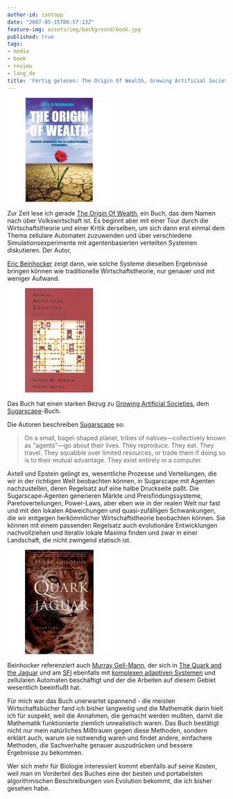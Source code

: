 ```yaml
---
author-id: isotopp
date: "2007-05-15T06:57:13Z"
feature-img: assets/img/background/book.jpg
published: true
tags:
- media
- book
- review
- lang_de
title: 'Fertig gelesen: The Origin Of Wealth, Growing Artificial Societies, The Quark and the Jaguar'
---
```

![](/uploads/origin_of_wealth.jpg)

Zur Zeit lese ich gerade
[The Origin Of Wealth](http://www.amazon.de/Origin-Wealth-Evolution-Complexity-Economics/dp/0712676619/),
ein Buch, das dem Namen nach über Volkswirtschaft ist. Es beginnt aber mit
einer Tour durch die Wirtschaftstheorie und einer Kritik derselben, um sich
dann erst einmal dem Thema zellulare Automaten zuzuwenden und über
verschiedene Simulationsexperimente mit agentenbasierten verteilten Systemen
diskutieren. Der Autor,

[Eric Beinhocker](http://en.wikipedia.org/wiki/Eric_Beinhocker) zeigt dann,
wie solche Systeme dieselben Ergebnisse bringen können wie traditionelle
Wirtschaftstheorie, nur genauer und mit weniger Aufwand.

![](/uploads/growing_artificial_societies.jpg)

Das Buch hat einen starken Bezug zu
[Growing Artificial Societies](http://www.amazon.de/Growing-Artificial-Societies-Science-Adaptive/dp/0262550253), dem 
[Sugarscape](http://sugarscape.sourceforge.net/)-Buch.

Die Autoren beschreiben 
[Sugarscape](http://www.brook.edu/es/dynamics/sugarscape/default.htm) so: 

> On a small, bagel-shaped planet, tribes of natives&#8212;collectively
> known as "agents"&#8212;go about their lives. They reproduce. They eat.
> They travel. They squabble over limited resources, or trade them if doing
> so is to their mutual advantage. They exist entirely in a computer.

Axtell und Epstein gelingt es, wesentliche Prozesse und Verteilungen, die
wir in der richtigen Welt beobachten können, in Sugarscape mit Agenten
nachzustellen, deren Regelsatz auf eine halbe Druckseite paßt. Die
Sugarscape-Agenten generieren Märkte und Preisfindungssysteme,
Paretoverteilungen, Power-Laws, aber eben wie in der realen Welt nur fast
und mit den lokalen Abweichungen und quasi-zufälligen Schwankungen, die wir
entgegen herkömmlicher Wirtschaftstheorie beobachten können. Sie können mit
einem passenden Regelsatz auch evolutionäre Entwicklungen nachvollziehen und
iterativ lokale Maxima finden und zwar in einer Landschaft, die nicht
zwingend statisch ist.

![](/uploads/quark_and_jaguar.jpg)

Beinhocker referenziert auch
[Murray Gell-Mann](http://en.wikipedia.org/wiki/Murray_Gell-Mann), der sich in 
[The Quark and the Jaguar](http://www.amazon.de/Quark-Jaguar-Adventures-Simple-Complex/dp/0805072535/)
und am
[SFI](http://en.wikipedia.org/wiki/Santa_Fe_Institute) ebenfalls mit
[komplexen adaptiven Systemen](http://en.wikipedia.org/wiki/Complex_adaptive_system) und
zellularen Automaten beschäftigt und der die Arbeiten auf diesem Gebiet
wesentlich beeinflußt hat.

Für mich war das Buch unerwartet spannend - die meisten Wirtschaftsbücher
fand ich bisher langweilig und die Mathematik darin hielt ich für suspekt,
weil die Annahmen, die gemacht werden mußten, damit die Mathematik
funktionierte ziemlich unrealistisch waren. Das Buch bestätigt nicht nur
mein natürliches Mißtrauen gegen diese Methoden, sondern erklärt auch, warum
sie notwendig waren und findet andere, einfachere Methoden, die Sachverhalte
genauer auszudrücken und bessere Ergebnisse zu bekommen.

Wer sich mehr für Biologie interessiert kommt ebenfalls auf seine Kosten,
weil man im Vorderteil des Buches eine der besten und portabelsten
algorithmischen Beschreibungen von Evolution bekommt, die ich bisher gesehen
habe.
